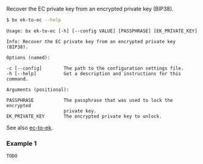 Recover the EC private key from an encrypted private key (BIP38). 
```sh
$ bx ek-to-ec --help
```
```
Usage: bx ek-to-ec [-h] [--config VALUE] [PASSPHRASE] [EK_PRIVATE_KEY]   

Info: Recover the EC private key from an encrypted private key (BIP38).  

Options (named):

-c [--config]        The path to the configuration settings file.        
-h [--help]          Get a description and instructions for this command.

Arguments (positional):

PASSPHRASE           The passphrase that was used to lock the encrypted  
                     private key.                                        
EK_PRIVATE_KEY       The encrypted private key to unlock.
```
See also [ec-to-ek](bx-ec-to-ek).
### Example 1
```sh
TODO
```